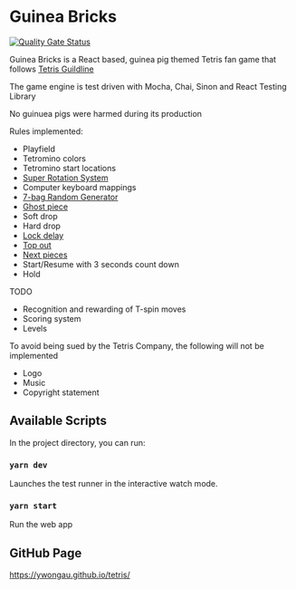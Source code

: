# Guinea Bricks
[![Quality Gate Status](https://sonarcloud.io/api/project_badges/measure?project=ywongau_tetris&metric=alert_status)](https://sonarcloud.io/dashboard?id=ywongau_tetris)

Guinea Bricks is a React based, guinea pig themed Tetris fan game that follows [Tetris Guildline](https://tetris.fandom.com/wiki/Tetris_Guideline)

The game engine is test driven with Mocha, Chai, Sinon and React Testing Library

No guinuea pigs were harmed during its production

Rules implemented:
 - Playfield
 - Tetromino colors
 - Tetromino start locations
 - [Super Rotation System](https://tetris.fandom.com/wiki/SRS)
 - Computer keyboard mappings
 - [7-bag Random Generator](https://tetris.fandom.com/wiki/Random_Generator)
 - [Ghost piece](https://tetris.fandom.com/wiki/Ghost_piece)
 - Soft drop
 - Hard drop
 - [Lock delay](https://tetris.fandom.com/wiki/Lock_delay)
 - [Top out](https://tetris.fandom.com/wiki/Top_out)
 - [Next pieces](https://tetris.fandom.com/wiki/Next)
 - Start/Resume with 3 seconds count down
 - Hold

TODO
 - Recognition and rewarding of T-spin moves
 - Scoring system
 - Levels
 
To avoid being sued by the Tetris Company, the following will not be implemented
 - Logo
 - Music
 - Copyright statement

## Available Scripts

In the project directory, you can run:

### `yarn dev`

Launches the test runner in the interactive watch mode.

### `yarn start`

Run the web app

## GitHub Page

https://ywongau.github.io/tetris/
